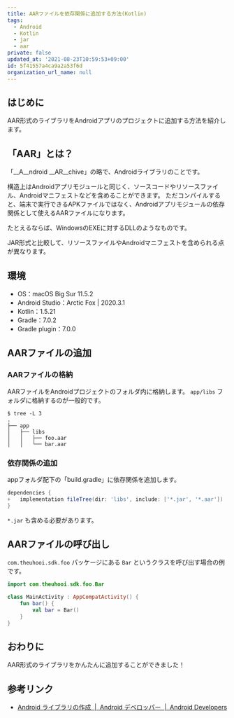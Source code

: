 ```yaml
---
title: AARファイルを依存関係に追加する方法(Kotlin)
tags:
  - Android
  - Kotlin
  - jar
  - aar
private: false
updated_at: '2021-08-23T10:59:53+09:00'
id: 5f41557a4ca9a2a53f6d
organization_url_name: null
---
```

## はじめに

AAR形式のライブラリをAndroidアプリのプロジェクトに追加する方法を紹介します。

## 「AAR」とは？

「__A__ndroid __AR__chive」の略で、Androidライブラリのことです。

構造上はAndroidアプリモジュールと同じく、ソースコードやリソースファイル、Androidマニフェストなどを含めることができます。
ただコンパイルすると、端末で実行できるAPKファイルではなく、Androidアプリモジュールの依存関係として使えるAARファイルになります。

たとえるならば、WindowsのEXEに対するDLLのようなものです。

JAR形式と比較して、リソースファイルやAndroidマニフェストを含められる点が異なります。

## 環境

- OS：macOS Big Sur 11.5.2
- Android Studio：Arctic Fox | 2020.3.1
- Kotlin：1.5.21
- Gradle：7.0.2
- Gradle plugin：7.0.0

## AARファイルの追加

### AARファイルの格納

AARファイルをAndroidプロジェクトのフォルダ内に格納します。
`app/libs` フォルダに格納するのが一般的です。

```shell-session
$ tree -L 3
.
├── app
│   ├── libs
│   │   ├── foo.aar
│   │   └── bar.aar
```

### 依存関係の追加

appフォルダ配下の「build.gradle」に依存関係を追加します。

```diff_groovy:/app/build.gradle
dependencies {
+   implementation fileTree(dir: 'libs', include: ['*.jar', '*.aar'])
}
```

`*.jar` も含める必要があります。

## AARファイルの呼び出し

`com.theuhooi.sdk.foo` パッケージにある `Bar` というクラスを呼び出す場合の例です。

```kotlin:MainActivity.kt
import com.theuhooi.sdk.foo.Bar

class MainActivity : AppCompatActivity() {
    fun bar() {
        val bar = Bar()
    }
}
```

## おわりに

AAR形式のライブラリをかんたんに追加することができました！

## 参考リンク

- [Android ライブラリの作成  |  Android デベロッパー  |  Android Developers](https://developer.android.com/studio/projects/android-library?hl=ja&authuser=1)
